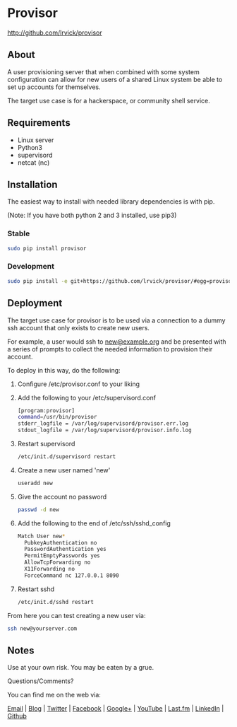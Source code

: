 # Provisor #
<http://github.com/lrvick/provisor>

## About ##

A user provisioning server that when combined with some system configuration 
can allow for new users of a shared Linux system be able to set up accounts for
themselves.

The target use case is for a hackerspace, or community shell service.

## Requirements ##

  * Linux server
  * Python3
  * supervisord
  * netcat (nc)

## Installation ##

The easiest way to install with needed library dependencies is with pip.

(Note: If you have both python 2 and 3 installed, use pip3)

### Stable ###

```bash
sudo pip install provisor
```

### Development ###

```bash
sudo pip install -e git+https://github.com/lrvick/provisor/#egg=provisor
```

## Deployment ##

The target use case for provisor is to be used via a connection to a dummy ssh
account that only exists to create new users.

For example, a user would ssh to new@example.org and be presented with a
series of prompts to collect the needed information to provision their account.

To deploy in this way, do the following:

1. Configure /etc/provisor.conf to your liking
 
2. Add the following to your /etc/supervisord.conf

    ```bash
    [program:provisor]
    command=/usr/bin/provisor
    stderr_logfile = /var/log/supervisord/provisor.err.log 
    stdout_logfile = /var/log/supervisord/provisor.info.log 
    ```

3. Restart supervisord

    ```bash
    /etc/init.d/supervisord restart
    ```

4. Create a new user named 'new'

    ```bash
    useradd new
    ```
5. Give the account no password

    ```bash
    passwd -d new
    ```
6. Add the following to the end of /etc/ssh/sshd_config

    ```bash
    Match User new*
      PubkeyAuthentication no
      PasswordAuthentication yes
      PermitEmptyPasswords yes
      AllowTcpForwarding no
      X11Forwarding no
      ForceCommand nc 127.0.0.1 8090

    ```

7. Restart sshd

    ```bash
    /etc/init.d/sshd restart
    ```

From here you can test creating a new user via:

```bash
ssh new@yourserver.com
```

## Notes ##

  Use at your own risk. You may be eaten by a grue.

  Questions/Comments?

  You can find me on the web via:

  [Email](mailto://lance@lrvick.net) |
  [Blog](http://lrvick.net) |
  [Twitter](http://twitter.com/lrvick) |
  [Facebook](http://facebook.com/lrvick) |
  [Google+](http://plus.google.com/109278148620470841006) |
  [YouTube](http://youtube.com/lrvick) |
  [Last.fm](http://last.fm/user/lrvick) |
  [LinkedIn](http://linkedin.com/in/lrvick) |
  [Github](http://github.com/lrvick/)
